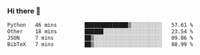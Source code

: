 ### Hi there 👋

<!--START_SECTION:waka-->

```txt
Python   46 mins         ██████████████▒░░░░░░░░░░   57.61 %
Other    18 mins         ██████░░░░░░░░░░░░░░░░░░░   23.54 %
JSON     7 mins          ██▒░░░░░░░░░░░░░░░░░░░░░░   09.86 %
BibTeX   7 mins          ██▒░░░░░░░░░░░░░░░░░░░░░░   08.99 %
```

<!--END_SECTION:waka-->
